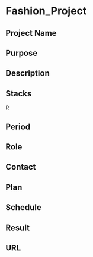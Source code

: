 # Fashion_Project

## Project Name

## Purpose

## Description

## Stacks
R

## Period


## Role


## Contact



## Plan


## Schedule

 

## Result



## URL

